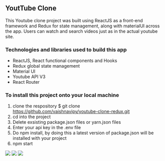 ## YoutTube Clone

This Youtube clone project was built using ReactJS as a front-end framework and Redux for state management, along with materialUI across the app. Users can watch and search videos just as in the actual youtube site.


### Technologies and libraries used to build this app

- ReactJS, React functional components and Hooks
- Redux global state management
- Material UI
- Youtube API V3
- React Router

### To install this project onto your local machine
1. clone the respository $ git clone https://github.com/vaishnavipy/youtube-clone-redux.git
2. cd into the project 
3. Delete exsisting package.json files or yarn.json files
4. Enter your api key in the .env file
5. Do npm install, by doing this a latest version of package.json will be installed with your project 
6. npm start

[![](https://user-images.githubusercontent.com/8887734/128612400-457ff358-661c-47bb-a1e4-8c98bbeddd85.png)]()
[![](https://user-images.githubusercontent.com/8887734/128612444-d6cc7caa-d7bb-4166-95c1-a87ec4619d69.png)]()
[![](https://user-images.githubusercontent.com/8887734/128612298-d1f5c006-d570-49f5-8ede-4e995ec89776.png)]()
